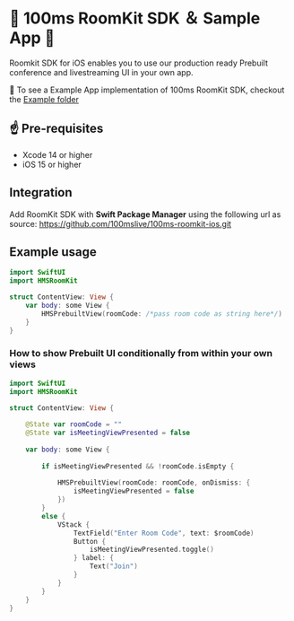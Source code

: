 # 🎉 100ms RoomKit SDK ＆ Sample App 🚀

Roomkit SDK for iOS enables you to use our production ready Prebuilt conference and livestreaming UI in your own app.

👀 To see a Example App implementation of 100ms RoomKit SDK, checkout the [Example folder](https://github.com/100mslive/100ms-roomkit-ios/tree/main/HMSRoomKitExample)
  
## ☝️ Pre-requisites
- Xcode 14 or higher
- iOS 15 or higher

## Integration

Add RoomKit SDK with **Swift Package Manager** using the following url as source: https://github.com/100mslive/100ms-roomkit-ios.git

## Example usage

```swift
import SwiftUI
import HMSRoomKit

struct ContentView: View {
    var body: some View {
        HMSPrebuiltView(roomCode: /*pass room code as string here*/)
    }
}

```

### How to show Prebuilt UI conditionally from within your own views

```swift
import SwiftUI
import HMSRoomKit

struct ContentView: View {
    
    @State var roomCode = ""
    @State var isMeetingViewPresented = false
    
    var body: some View {
        
        if isMeetingViewPresented && !roomCode.isEmpty {
            
            HMSPrebuiltView(roomCode: roomCode, onDismiss: {
                isMeetingViewPresented = false
            })
        }
        else {
            VStack {
                TextField("Enter Room Code", text: $roomCode)
                Button {
                    isMeetingViewPresented.toggle()
                } label: {
                    Text("Join")
                }
            }
        }
    }
}

```
